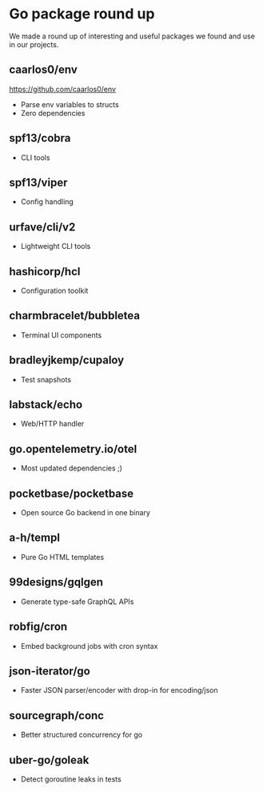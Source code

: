 # Go package round up

We made a round up of interesting and useful packages we found and use in our projects.

## caarlos0/env

https://github.com/caarlos0/env

* Parse env variables to structs
* Zero dependencies

## spf13/cobra

* CLI tools

## spf13/viper

* Config handling

## urfave/cli/v2

* Lightweight CLI tools

## hashicorp/hcl

* Configuration toolkit

## charmbracelet/bubbletea

* Terminal UI components

## bradleyjkemp/cupaloy

* Test snapshots

## labstack/echo

* Web/HTTP handler

## go.opentelemetry.io/otel

* Most updated dependencies ;)

## pocketbase/pocketbase

* Open source Go backend in one binary

## a-h/templ

* Pure Go HTML templates

## 99designs/gqlgen

* Generate type-safe GraphQL APIs

## robfig/cron

* Embed background jobs with cron syntax

## json-iterator/go

* Faster JSON parser/encoder with drop-in for encoding/json

## sourcegraph/conc

* Better structured concurrency for go

## uber-go/goleak

* Detect goroutine leaks in tests
